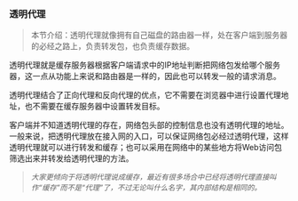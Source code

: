 ### 透明代理

> 本节介绍：透明代理就像拥有自己磁盘的路由器一样，处在客户端到服务器的必经之路上，负责转发包，也负责缓存数据。

透明代理就是缓存服务器根据客户端请求中的IP地址判断把网络包发给哪个服务器，这一点从功能上来说和路由器是一样的，因此也可以转发一般的请求消息。

透明代理结合了正向代理和反向代理的优点，它不需要在浏览器中进行设置代理地址，也不需要在缓存服务器中设置转发目标。

客户端并不知道透明代理的存在，网络包头部的控制信息也没有透明代理的地址。一般来说，把透明代理放在接入网的入口，可以保证网络包必经过透明代理，这样透明代理就可以进行转发和缓存；也可以采用在网络中的某些地方将Web访问包筛选出来并转发给透明代理的方法。

> <font size=2><i>大家更倾向于将透明代理说成缓存，最近有很多场合中已经将透明代理直接叫作“缓存”而不是“代理”了，不过无论叫什么名字，其内部结构是相同的。</i></font>

